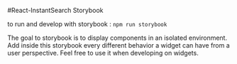 #React-InstantSearch Storybook

to run and develop with storybook : `npm run storybook`

The goal to storybook is to display components in an isolated environment. 
Add inside this storybook every different behavior a widget can have from a user perspective.
Feel free to use it when developing on widgets. 

